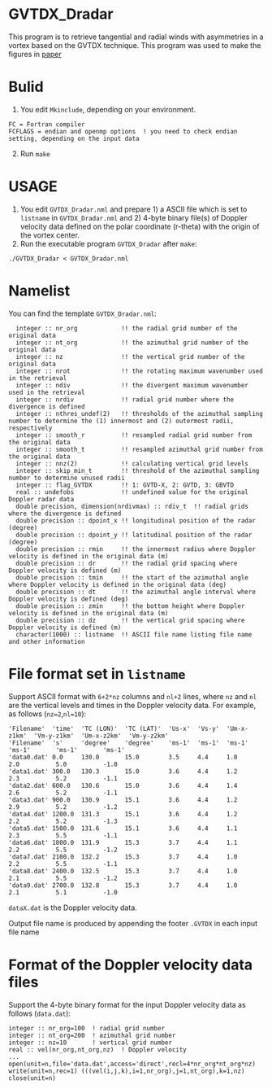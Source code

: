 # GVTDX_Dradar
This program is to retrieve tangential and radial winds with asymmetries in a vortex based on the GVTDX technique. 
This program was used to make the figures in [paper](https://doi.org)

# Bulid
1. You edit `Mkinclude`, depending on your environment. 
```
FC = Fortran compiler
FCFLAGS = endian and openmp options  ! you need to check endian setting, depending on the input data
```
2. Run `make`


# USAGE
1. You edit `GVTDX_Dradar.nml` and prepare 1) a ASCII file which is set to `listname` in `GVTDX_Dradar.nml` and 2) 4-byte binary file(s) of Doppler velocity data defined on the polar coordinate (r-theta) with the origin of the vortex center. 
2. Run the executable program `GVTDX_Dradar` after `make`: 
```
./GVTDX_Dradar < GVTDX_Dradar.nml
```


# Namelist
You can find the template `GVTDX_Dradar.nml`: 
```
  integer :: nr_org            !! the radial grid number of the original data
  integer :: nt_org            !! the azimuthal grid number of the original data
  integer :: nz                !! the vertical grid number of the original data
  integer :: nrot              !! the rotating maximum wavenumber used in the retrieval
  integer :: ndiv              !! the divergent maximum wavenumber used in the retrieval
  integer :: nrdiv             !! radial grid number where the divergence is defined
  integer :: nthres_undef(2)   !! thresholds of the azimuthal sampling number to determine the (1) innermost and (2) outermost radii, respectively
  integer :: smooth_r          !! resampled radial grid number from the original data
  integer :: smooth_t          !! resampled azimuthal grid number from the original data
  integer :: nnz(2)            !! calculating vertical grid levels
  integer :: skip_min_t        !! threshold of the azimuthal sampling number to determine unused radii
  integer :: flag_GVTDX        !! 1: GVTD-X, 2: GVTD, 3: GBVTD
  real :: undefobs             !! undefined value for the original Doppler radar data
  double precision, dimension(nrdivmax) :: rdiv_t  !! radial grids where the divergence is defined
  double precision :: dpoint_x !! longitudinal position of the radar (degree)
  double precision :: dpoint_y !! latitudinal position of the radar (degree)
  double precision :: rmin     !! the innermost radius where Doppler velocity is defined in the original data (m)
  double precision :: dr       !! the radial grid spacing where Doppler velocity is defined (m)
  double precision :: tmin     !! the start of the azimuthal angle where Doppler velocity is defined in the original data (deg)
  double precision :: dt       !! the azimuthal angle interval where Doppler velocity is defined (deg)
  double precision :: zmin     !! the bottom height where Doppler velocity is defined in the original data (m)
  double precision :: dz       !! the vertical grid spacing where Doppler velocity is defined (m)
  character(1000) :: listname  !! ASCII file name listing file name and other information
```


# File format set in `listname`
Support ASCII format with `6+2*nz` columns and `nl+2` lines, where `nz` and `nl` are the vertical levels and times in the Doppler velocity data.
For example, as follows (`nz=2`,`nl=10`): 
```
'Filename'  'time'  'TC (LON)'  'TC (LAT)'  'Us-x'  'Vs-y'  'Um-x-z1km'  'Vm-y-z1km'  'Um-x-z2km'  'Vm-y-z2km'  
'Filename'  's'     'degree'    'degree'    'ms-1'  'ms-1'  'ms-1'       'ms-1'       'ms-1'       'ms-1'       
'data0.dat' 0.0     130.0       15.0        3.5     4.4     1.0          2.0          5.0          -1.0         
'data1.dat' 300.0   130.3       15.0        3.6     4.4     1.2          2.3          5.2          -1.1         
'data2.dat' 600.0   130.6       15.0        3.6     4.4     1.4          2.6          5.2          -1.1         
'data3.dat' 900.0   130.9       15.1        3.6     4.4     1.2          2.9          5.2          -1.2         
'data4.dat' 1200.0  131.3       15.1        3.6     4.4     1.2          2.2          5.2          -1.3         
'data5.dat' 1500.0  131.6       15.1        3.6     4.4     1.1          2.3          5.5          -1.1         
'data6.dat' 1800.0  131.9       15.3        3.7     4.4     1.1          2.2          5.5          -1.2         
'data7.dat' 2100.0  132.2       15.3        3.7     4.4     1.0          2.2          5.5          -1.1         
'data8.dat' 2400.0  132.5       15.3        3.7     4.4     1.0          2.1          5.5          -1.2         
'data9.dat' 2700.0  132.8       15.3        3.7     4.4     1.0          2.1          5.1          -1.0         
```
`dataX.dat` is the Doppler velocity data. 

Output file name is produced by appending the footer `.GVTDX` in each input file name


# Format of the Doppler velocity data files
Support the 4-byte binary format for the input Doppler velocity data as follows (`data.dat`): 
```
integer :: nr_org=100  ! radial grid number
integer :: nt_org=200  ! azimuthal grid number
integer :: nz=10       ! vertical grid number
real :: vel(nr_org,nt_org,nz)  ! Doppler velocity
...
open(unit=n,file='data.dat',access='direct',recl=4*nr_org*nt_org*nz)
write(unit=n,rec=1) (((vel(i,j,k),i=1,nr_org),j=1,nt_org),k=1,nz)
close(unit=n)
```

